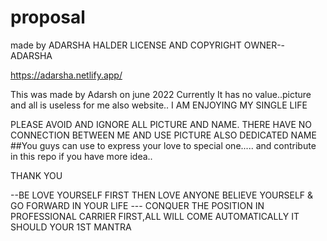 # proposal
made by ADARSHA HALDER
LICENSE AND COPYRIGHT OWNER--ADARSHA

https://adarsha.netlify.app/

This was made by Adarsh on june   2022
Currently It has no value..picture and all is useless for me also website..
I AM ENJOYING MY SINGLE LIFE 

PLEASE AVOID AND IGNORE ALL PICTURE AND NAME.
THERE HAVE NO CONNECTION BETWEEN  ME AND USE PICTURE ALSO DEDICATED NAME
##You guys can use to express your love to special one.....
and contribute in this repo if you have more idea..


THANK YOU

--BE LOVE YOURSELF FIRST THEN LOVE ANYONE
  BELIEVE YOURSELF & GO FORWARD IN YOUR LIFE 
--- CONQUER THE POSITION IN PROFESSIONAL CARRIER FIRST,ALL WILL COME AUTOMATICALLY
    IT SHOULD YOUR 1ST MANTRA 




